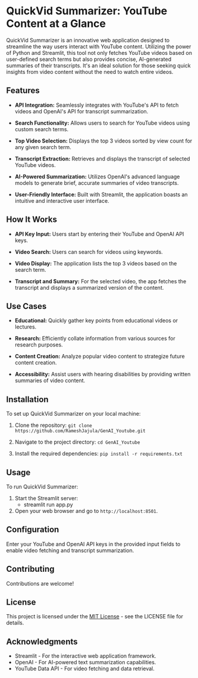 # QuickVid Summarizer: YouTube Content at a Glance

QuickVid Summarizer is an innovative web application designed to streamline the way users interact with YouTube content. Utilizing the power of Python and Streamlit, this tool not only fetches YouTube videos based on user-defined search terms but also provides concise, AI-generated summaries of their transcripts. It's an ideal solution for those seeking quick insights from video content without the need to watch entire videos.

## Features

- **API Integration:** Seamlessly integrates with YouTube's API to fetch videos and OpenAI's API for transcript summarization.
  
- **Search Functionality:** Allows users to search for YouTube videos using custom search terms.
  
- **Top Video Selection:** Displays the top 3 videos sorted by view count for any given search term.
  
- **Transcript Extraction:** Retrieves and displays the transcript of selected YouTube videos.
  
- **AI-Powered Summarization:** Utilizes OpenAI's advanced language models to generate brief, accurate summaries of video transcripts.
  
- **User-Friendly Interface:** Built with Streamlit, the application boasts an intuitive and interactive user interface.

  
## How It Works

- **API Key Input:** Users start by entering their YouTube and OpenAI API keys.
  
- **Video Search:** Users can search for videos using keywords.
  
- **Video Display:** The application lists the top 3 videos based on the search term.
  
- **Transcript and Summary:** For the selected video, the app fetches the transcript and displays a summarized version of the content.
  
## Use Cases

- **Educational:** Quickly gather key points from educational videos or lectures.
  
- **Research:** Efficiently collate information from various sources for research purposes.
  
- **Content Creation:** Analyze popular video content to strategize future content creation.
  
- **Accessibility:** Assist users with hearing disabilities by providing written summaries of video content.


## Installation

To set up QuickVid Summarizer on your local machine:

1. Clone the repository:  ``` git clone https://github.com/RameshJajula/GenAI_Youtube.git  ```

2. Navigate to the project directory:  ``` cd GenAI_Youtube  ```

3. Install the required dependencies:  ``` pip install -r requirements.txt  ```


## Usage

To run QuickVid Summarizer:

1. Start the Streamlit server:
   - streamlit run app.py
2. Open your web browser and go to `http://localhost:8501`.

## Configuration

Enter your YouTube and OpenAI API keys in the provided input fields to enable video fetching and transcript summarization.

## Contributing

Contributions are welcome!

## License

This project is licensed under the [MIT License](LICENSE.md) - see the LICENSE file for details.

## Acknowledgments

- Streamlit - For the interactive web application framework.
- OpenAI - For AI-powered text summarization capabilities.
- YouTube Data API - For video fetching and data retrieval.
